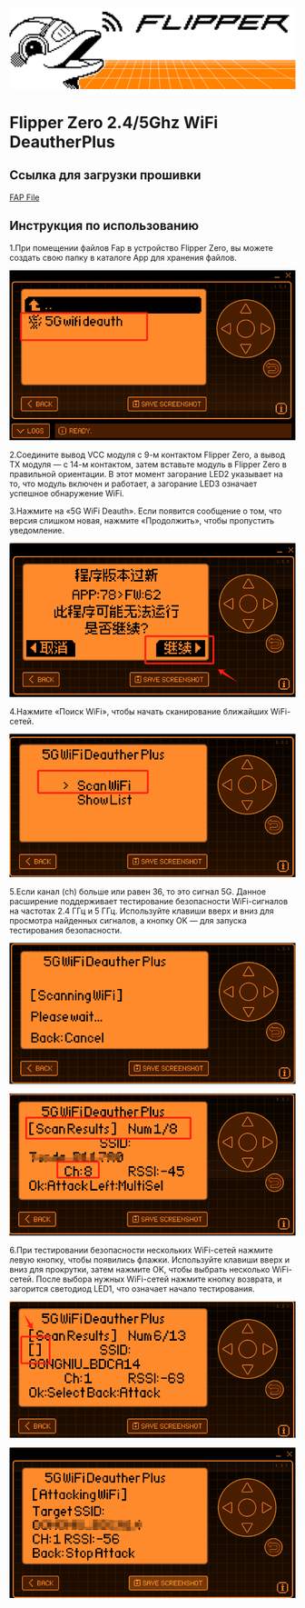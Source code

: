 ![](./jpg/light_theme_banner.png)

# Flipper Zero 2.4/5Ghz WiFi DeautherPlus

## Ссылка для загрузки прошивки

[FAP File](https://github.com/yanjinbib/Product-information/tree/main/HF-K-108-A-0-Y/FAP)

## Инструкция по использованию

1.При помещении файлов Fap в устройство Flipper Zero, вы можете создать свою папку в каталоге App для хранения файлов.

![](./jpg/1.png)

2.Соедините вывод VCC модуля с 9-м контактом Flipper Zero, а вывод TX модуля — с 14-м контактом, затем вставьте модуль в Flipper Zero в правильной ориентации. В этот момент загорание LED2 указывает на то, что модуль включен и работает, а загорание LED3 означает успешное обнаружение WiFi.

3.Нажмите на «5G WiFi Deauth». Если появится сообщение о том, что версия слишком новая, нажмите «Продолжить», чтобы пропустить уведомление.

![](./jpg/2.png)

4.Нажмите «Поиск WiFi», чтобы начать сканирование ближайших WiFi-сетей.

![](./jpg/3.png)

5.Если канал (ch) больше или равен 36, то это сигнал 5G. Данное расширение поддерживает тестирование безопасности WiFi-сигналов на частотах 2.4 ГГц и 5 ГГц. Используйте клавиши вверх и вниз для просмотра найденных сигналов, а кнопку OK — для запуска тестирования безопасности.

![](./jpg/4.png)

![](./jpg/5.png)

6.При тестировании безопасности нескольких WiFi-сетей нажмите левую кнопку, чтобы появились флажки. Используйте клавиши вверх и вниз для прокрутки, затем нажмите OK, чтобы выбрать несколько WiFi-сетей. После выбора нужных WiFi-сетей нажмите кнопку возврата, и загорится светодиод LED1, что означает начало тестирования.

![](./jpg/6.png)

![](./jpg/7.png)
